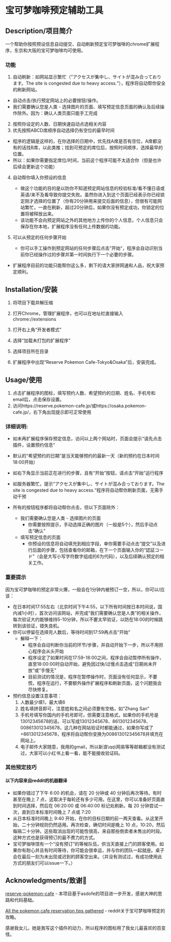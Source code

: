# 宝可梦咖啡预定辅助工具



## Description/项目简介

一个帮助你按照预设信息自动提交、自动刷新预定宝可梦咖啡的chrome扩展程序，东京和大阪的宝可梦咖啡均可使用。

### 功能

1. 自动刷新：如网站显示繁忙（“アクセスが集中し、サイトが混み合っております。The site is congested due to heavy access.“），程序将自动帮你安全的刷新网站。
- 自动点击/执行预定网站上的必要按钮/操作。
- 我们需要确认您是人类 - 选择图片的页面、填写预定信息页面的确认及后续操作除外。因为：确认人类页面只能手工完成
2. 按照你设定的人数、日期快速自动点选相关内容
3. 优先按照ABCD席顺序自动选择仍有空位的最早时间
- 程序的逻辑是这样的，在你选择的日期中，优先找A席是否有空位，A席都没有的话找B席，以此类推；找到可预定的席位后，按照时间顺序，选择最早的位置。
- 所以：如果你需要指定席位/时间，当前这个程序可能不太适合你（但是也许后续会更新这个功能）
4. 自动帮你填入你预设的信息
    - 做这个功能的目的是以防你不知道预定网站信息的校验标准/看不懂日语或英语/来不及看导致你提交失败。虽然你进入到这个页面已经表示你已经锁定刚才选择的位置了（你有20分钟用来提交后面的信息），但很有可能网站繁忙，一直在刷新，超过20分钟后，如果你没有预定成功，你锁定的位置将被释放出来。
    - 该功能不会向预定网站之外的其他地方上传你的个人信息，个人信息只会保存在你本地，扩展程序没有任何上传数据的功能。

5. 可以从预定的任何步骤开始
    - 你可以手工操作到预定网站的任何步骤后点击”开始“，程序会自动识别当前你已经操作过的步骤并第一时间执行下一个必要的步骤。



- 扩展程序目前的功能只能帮你这么多，剩下的请大家拼网速和人品，祝大家预定顺利。




## Installation/安装

1. 将项目下载并解压缩

2. 打开Chrome，管理扩展程序，也可以在地址栏直接输入 chrome://extensions

3. 打开右上角“开发者模式”

4. 选择“加载未打包的扩展程序”

5. 选择项目所在目录

6. 扩展程序中出现“Reserve Pokemon Cafe-Tokyo&Osaka”后，安装完成。



## Usage/使用
1. 点击扩展程序的图标，填写预约人数、希望预约的日期、姓名、手机号和email后，点击保存设置。
2. 访问https://reserve.pokemon-cafe.jp/或https://osaka.pokemon-cafe.jp/，右下角出现提示即可正常使用



### 详细说明:

- 如未再扩展程序保存预定信息，访问以上两个网站时，页面会提示“请先点击插件，设置预约信息“

- 默认的“希望预约的日期”是当天能够预约的最新一天（新的预约在日本时间18:00开始）

- 如右下角显示当前正在进行的步骤，且有“开始”按钮，请点击“开始”运行程序

- 如服务器繁忙，提示“アクセスが集中し、サイトが混み合っております。The site is congested due to heavy access.“程序将自动帮你刷新页面，无需手动干预

- 所有的按钮程序都将自动帮你点击，但以下页面除外：

    - 我们需要确认您是人类 - 选择图片的页面
        - 你需要按照提示，手动选择正确的图片（一般是5个），然后手动点击“确认”
    - 填写预定信息的页面
        - 你预设的信息将自动填充到相应字段，单你需要手动点击“提交”以及进行后面的步骤，包括查看你的邮箱，在下一个页面输入你的“認証コード”（会是大写小写字符数字组成的6为代码），以及后续确认预定的相关工作。



### 重要提示

因为宝可梦咖啡的预定非常火爆，一般会在1分钟内被预订一空，所以，你可以/应该：

- 在日本时间17:55左右（北京时间下午4:55，以下所有时间按日本时间说，国内减1小时），首次访问该网站，并完成“我们需要确认您是人类”的相关操作，每次验证大约能够维持5-10分钟，所以不要太早验证，以防在18:00的时候跳转到该验证，错失良机。
- 你可以停留在选择完人数后，等待时间到17:59再点击“开始”
    - 解释一下：
        - 程序会自动判断你当前的环节/步骤，并自动开始下一步，所以不用担心程序会从头开始
        - 程序设定了如果时间在17:59-18:00之间，程序会自动暂停所有操作，直至18:00:00时自动开始，避免因过快/过慢点击造成“日期尚未开放”或“手慢无”
        - 目前测试的情况是，程序在暂停操作时，页面没有任何显示，不要慌，程序在运行，不要额外操作扩展程序和刷新页面，这个问题我会尽快修复。
- 预约信息设置注意事项：
    1. 人数最少填1，最大填6
    2. 姓名填拼音即可，注意姓和名之间必须要有空格，如“Zhang San”
    3. 手机号填写你国内的手机号即可，但需要注意格式，如果你的手机号是13012345678的话，可以写成13012345678、8613012345678、008613012345678，这几种在网站验证时都能通过，如果你写成了+8613012345678，程序将自动帮你变换为008613012345678并填充在网站上。
    4. 电子邮件大家随意，我用的gmail，所以新浪\qq\网易等等邮箱都没有测试过，大家可以小红书上看一看，能不能接收验证码。



### 其他预定技巧

#### 以下内容来自reddit的机器翻译

- 如果你错过了下午 6:00 的机会，请在 20 分钟或 40 分钟后再次等待。有时甚至在晚上 7 点，这取决于每轮还有多少可用。在这里，你可以准备好页面直到时间选择，然后在 06:20:00 或 06:40:00 标记处刷新。每 20 分钟尝试一次，直到日本标准时间晚上 7 点或 7:20
- 从日本标准时间晚上 9:40 开始，在你的目标日期的前一两天查看。从这里开始，二十分钟规则仍然适用。再次检查，确切时间是晚上 10 点，10:20，然后每隔二十分钟。这些取消出现的可能性很高，来自那些倒卖者未售出的时段。这种方式也是获得预订的最不费力的方式。
- 宝可梦咖啡馆有一个“没有预订”的等候队伍，供当天直接上门的顾客使用。如果你有耐心并且有时间等待，你可能会很幸运，并与你的团队一起就座。桌子会在最后一刻为未出现或迟到的顾客空出来。（并没有测试过，有成功使用此方式的朋友们可以issue一下。）


## Acknowledgments/致谢🙏

[reserve-pokemon-cafe](https://github.com/asdofe/reserve-pokemon-cafe) - 本项目基于asdofe的项目进一步开发，感谢大神的思路和代码基础。

[All the pokemon cafe reservation tips gathered](https://www.reddit.com/r/JapanTravelTips/comments/1dr614w/all_the_pokemon_cafe_reservation_tips_gathered/) - reddit关于宝可梦咖啡预定的攻略。

感谢我女儿，她是我写这个插件的动力，所以程序的图标用了我女儿最喜欢的百变怪。


